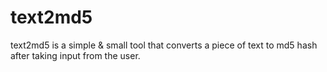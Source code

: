 # text2md5
text2md5 is a simple & small tool that converts a piece of text to md5 hash after taking input from the user.
